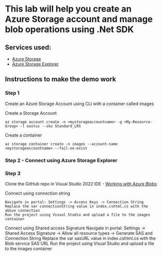 ﻿# This lab will help you create an Azure Storage account and manage blob operations using .Net SDK 

## Services used:

- [Azure Storage](https://azure.microsoft.com/en-us/products/category/storage/)
- [Azure Storage Explorer](https://azure.microsoft.com/en-us/products/storage/storage-explorer/)

## Instructions to make the demo work

### Step 1 
Create an Azure Storage Account using CLI with a container called images

Create a Storage Account
```
az storage account create -n <mystorageaccountname> -g <My-Resource-Group> -l eastus --sku Standard_LRS
```
Create a container
```
az storage container create -n images --account-name <mystorageaccountname> --fail-on-exist 
```

### Step 2 - Connect using Azure Storage Explorer

### Step 3
Clone the GitHub repo in Visual Studio 2022 IDE - [Working with Azure Blobs](https://github.com/Developing-Scalable-Apps-using-Azure/Working-with-Azure-Blobs.git)

Connect using connection string 
```
Navigate in portal: Settings -> Access Keys -> Connection String
Replace the var connectionString value in index.cshtml.cs with the above connection 
Run the project using Visual Studio and upload a file to the images container
```


Connect using Shared access Signature 
Navigate in portal: Settings -> Shared Access Signature -> Allow all resource types -> Generate SAS and Connection String
Replace the var sasURL value in index.cshtml.cs with the Blob service SAS URL
Run the project using Visual Studio and upload a file to the images container
```

